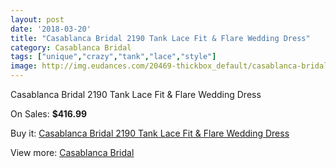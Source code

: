 ```yaml
---
layout: post
date: '2018-03-20'
title: "Casablanca Bridal 2190 Tank Lace Fit & Flare Wedding Dress"
category: Casablanca Bridal
tags: ["unique","crazy","tank","lace","style"]
image: http://img.eudances.com/20469-thickbox_default/casablanca-bridal-2190-tank-lace-fit-flare-wedding-dress.jpg
---
```

Casablanca Bridal 2190 Tank Lace Fit & Flare Wedding Dress

On Sales: **$416.99**
<a href="https://www.eudances.com/en/casablanca-bridal/6145-casablanca-bridal-2190-tank-lace-fit-flare-wedding-dress.html"><amp-img layout="responsive" width="600" height="600" src="//img.eudances.com/20469-thickbox_default/casablanca-bridal-2190-tank-lace-fit-flare-wedding-dress.jpg" alt="Casablanca Bridal 2190 Tank Lace Fit & Flare Wedding Dress 0" /></a>
<a href="https://www.eudances.com/en/casablanca-bridal/6145-casablanca-bridal-2190-tank-lace-fit-flare-wedding-dress.html"><amp-img layout="responsive" width="600" height="600" src="//img.eudances.com/20470-thickbox_default/casablanca-bridal-2190-tank-lace-fit-flare-wedding-dress.jpg" alt="Casablanca Bridal 2190 Tank Lace Fit & Flare Wedding Dress 1" /></a>

Buy it: [Casablanca Bridal 2190 Tank Lace Fit & Flare Wedding Dress](https://www.eudances.com/en/casablanca-bridal/6145-casablanca-bridal-2190-tank-lace-fit-flare-wedding-dress.html "Casablanca Bridal 2190 Tank Lace Fit & Flare Wedding Dress")

View more: [Casablanca Bridal](https://www.eudances.com/en/4-casablanca-bridal "Casablanca Bridal")
